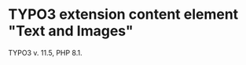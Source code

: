 TYPO3 extension content element "Text and Images"
==============================================================

TYPO3 v. 11.5, PHP 8.1.
